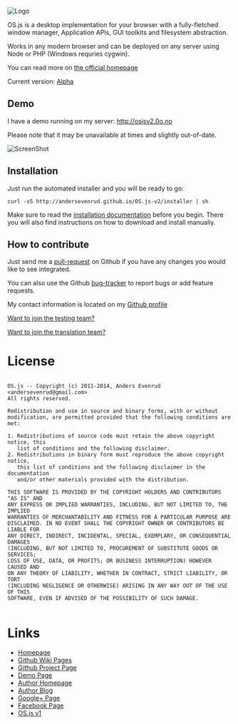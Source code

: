 ![Logo](https://raw.githubusercontent.com/andersevenrud/OS.js-v2/master/doc/logo-normal.png)

OS.js is a desktop implementation for your browser with a fully-fletched window manager, Application APIs, GUI toolkits and filesystem abstraction.

Works in any modern browser and can be deployed on any server using Node or PHP (Windows requries cygwin).

You can read more on [the official homepage](http://andersevenrud.github.io/OS.js-v2/)

Current version: [Alpha](https://github.com/andersevenrud/OS.js-v2/wiki/Current-Version)

## Demo

I have a demo running on my server: http://osjsv2.0o.no

Please note that it may be unavailable at times and slightly out-of-date.

![ScreenShot](https://raw.githubusercontent.com/andersevenrud/OS.js-v2/master/doc/screenshot.png)

## Installation

Just run the automated installer and you will be ready to go:

```
curl -sS http://andersevenrud.github.io/OS.js-v2/installer | sh
```

Make sure to read the [installation documentation](https://github.com/andersevenrud/OS.js-v2/blob/master/INSTALL.md) before you begin. There you will also find instructions on how to download and install manually.

## How to contribute

Just send me a [pull-request](https://github.com/andersevenrud/OS.js-v2/pulls) on Github if you have any changes you would like to see integrated.

You can also use the Github [bug-tracker](https://github.com/andersevenrud/OS.js-v2/issues) to report bugs or add feature requests.

My contact information is located on my [Github profile](https://github.com/andersevenrud)

[Want to join the testing team?](https://github.com/andersevenrud/OS.js-v2/wiki/Join-the-testing-team)

[Want to join the translation team?](https://github.com/andersevenrud/OS.js-v2/wiki/Join-the-translation-team)

# License

```

OS.js -- Copyright (c) 2011-2014, Anders Evenrud <andersevenrud@gmail.com>
All rights reserved.

Redistribution and use in source and binary forms, with or without
modification, are permitted provided that the following conditions are met: 

1. Redistributions of source code must retain the above copyright notice, this
   list of conditions and the following disclaimer. 
2. Redistributions in binary form must reproduce the above copyright notice,
   this list of conditions and the following disclaimer in the documentation
   and/or other materials provided with the distribution. 

THIS SOFTWARE IS PROVIDED BY THE COPYRIGHT HOLDERS AND CONTRIBUTORS "AS IS" AND
ANY EXPRESS OR IMPLIED WARRANTIES, INCLUDING, BUT NOT LIMITED TO, THE IMPLIED
WARRANTIES OF MERCHANTABILITY AND FITNESS FOR A PARTICULAR PURPOSE ARE
DISCLAIMED. IN NO EVENT SHALL THE COPYRIGHT OWNER OR CONTRIBUTORS BE LIABLE FOR
ANY DIRECT, INDIRECT, INCIDENTAL, SPECIAL, EXEMPLARY, OR CONSEQUENTIAL DAMAGES
(INCLUDING, BUT NOT LIMITED TO, PROCUREMENT OF SUBSTITUTE GOODS OR SERVICES;
LOSS OF USE, DATA, OR PROFITS; OR BUSINESS INTERRUPTION) HOWEVER CAUSED AND
ON ANY THEORY OF LIABILITY, WHETHER IN CONTRACT, STRICT LIABILITY, OR TORT
(INCLUDING NEGLIGENCE OR OTHERWISE) ARISING IN ANY WAY OUT OF THE USE OF THIS
SOFTWARE, EVEN IF ADVISED OF THE POSSIBILITY OF SUCH DAMAGE.


```

# Links
* [Homepage](http://andersevenrud.github.io/OS.js-v2/)
* [Github Wiki Pages](https://github.com/andersevenrud/OS.js-v2/wiki)
* [Github Project Page](https://github.com/andersevenrud/OS.js-v2)
* [Demo Page](http://osjsv2.0o.no/)
* [Author Homepage](http://andersevenrud.github.io/)
* [Author Blog](http://anderse.wordpress.com)
* [Google+ Page](https://plus.google.com/b/113399210633478618934/113399210633478618934)
* [Facebook Page](https://www.facebook.com/pages/OSjs/226644300734574)
* [OS.js v1](http://andersevenrud.github.com/OS.js)
